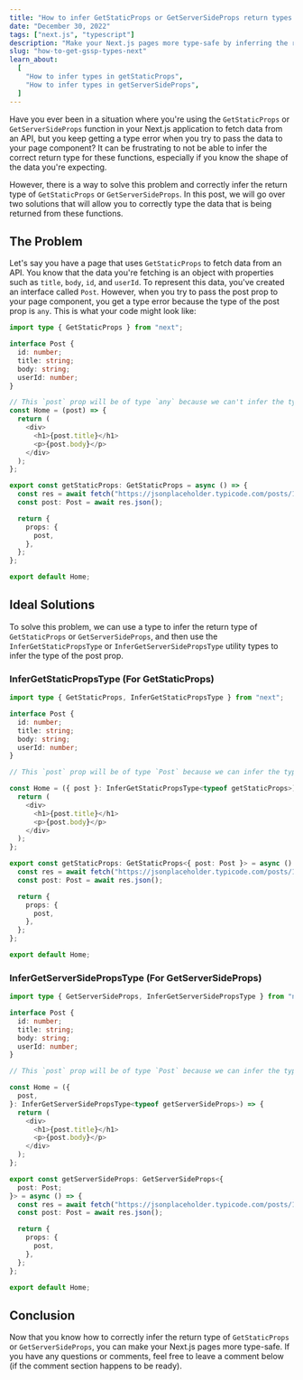 ```yaml
---
title: "How to infer GetStaticProps or GetServerSideProps return types in Next.js"
date: "December 30, 2022"
tags: ["next.js", "typescript"]
description: "Make your Next.js pages more type-safe by inferring the return type of GetStaticProps or GetServerSideProps."
slug: "how-to-get-gssp-types-next"
learn_about:
  [
    "How to infer types in getStaticProps",
    "How to infer types in getServerSideProps",
  ]
---
```


Have you ever been in a situation where you're using the `GetStaticProps` or `GetServerSideProps` function in your Next.js application to fetch data from an API, but you keep getting a type error when you try to pass the data to your page component? It can be frustrating to not be able to infer the correct return type for these functions, especially if you know the shape of the data you're expecting.

However, there is a way to solve this problem and correctly infer the return type of `GetStaticProps` or `GetServerSideProps`. In this post, we will go over two solutions that will allow you to correctly type the data that is being returned from these functions.

## The Problem

Let's say you have a page that uses `GetStaticProps` to fetch data from an API. You know that the data you're fetching is an object with properties such as `title`, `body`, `id`, and `userId`. To represent this data, you've created an interface called `Post`. However, when you try to pass the post prop to your page component, you get a type error because the type of the post prop is `any`. This is what your code might look like:

```ts
import type { GetStaticProps } from "next";

interface Post {
  id: number;
  title: string;
  body: string;
  userId: number;
}

// This `post` prop will be of type `any` because we can't infer the type of the `post` prop from the `GetStaticProps` return type yet
const Home = (post) => {
  return (
    <div>
      <h1>{post.title}</h1>
      <p>{post.body}</p>
    </div>
  );
};

export const getStaticProps: GetStaticProps = async () => {
  const res = await fetch("https://jsonplaceholder.typicode.com/posts/1");
  const post: Post = await res.json();

  return {
    props: {
      post,
    },
  };
};

export default Home;
```

## Ideal Solutions

To solve this problem, we can use a type to infer the return type of `GetStaticProps` or `GetServerSideProps`, and then use the `InferGetStaticPropsType` or `InferGetServerSidePropsType` utility types to infer the type of the post prop.

### InferGetStaticPropsType (For GetStaticProps)

```ts
import type { GetStaticProps, InferGetStaticPropsType } from "next";

interface Post {
  id: number;
  title: string;
  body: string;
  userId: number;
}

// This `post` prop will be of type `Post` because we can infer the type of the `post` prop from the `GetStaticProps` return type

const Home = ({ post }: InferGetStaticPropsType<typeof getStaticProps>) => {
  return (
    <div>
      <h1>{post.title}</h1>
      <p>{post.body}</p>
    </div>
  );
};

export const getStaticProps: GetStaticProps<{ post: Post }> = async () => {
  const res = await fetch("https://jsonplaceholder.typicode.com/posts/1");
  const post: Post = await res.json();

  return {
    props: {
      post,
    },
  };
};

export default Home;
```

### InferGetServerSidePropsType (For GetServerSideProps)

```ts
import type { GetServerSideProps, InferGetServerSidePropsType } from "next";

interface Post {
  id: number;
  title: string;
  body: string;
  userId: number;
}

// This `post` prop will be of type `Post` because we can infer the type of the `post` prop from the `GetServerSideProps` return type

const Home = ({
  post,
}: InferGetServerSidePropsType<typeof getServerSideProps>) => {
  return (
    <div>
      <h1>{post.title}</h1>
      <p>{post.body}</p>
    </div>
  );
};

export const getServerSideProps: GetServerSideProps<{
  post: Post;
}> = async () => {
  const res = await fetch("https://jsonplaceholder.typicode.com/posts/1");
  const post: Post = await res.json();

  return {
    props: {
      post,
    },
  };
};

export default Home;
```

## Conclusion

Now that you know how to correctly infer the return type of `GetStaticProps` or `GetServerSideProps`, you can make your Next.js pages more type-safe. If you have any questions or comments, feel free to leave a comment below (if the comment section happens to be ready).
